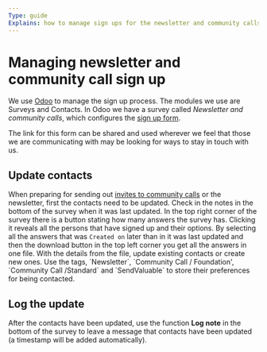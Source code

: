 ```yaml
---
Type: guide
Explains: how to manage sign ups for the newsletter and community calls
---
```


# Managing newsletter and community call sign up

We use [Odoo](../tool-management/odoo.md) to manage the sign up process. The modules we use are Surveys and Contacts. In Odoo we have a survey called *Newsletter and community calls*, which configures the [sign up form](https://odoo.publiccode.net/survey/start/594b9243-c7e5-4bc1-8714-35137c971842).

The link for this form can be shared and used wherever we feel that those we are communicating with may be looking for ways to stay in touch with us.

## Update contacts

When preparing for sending out [invites to community calls](../standard-maintenance/preparing-community-call.md) or the newsletter, first the contacts need to be updated. Check in the notes in the bottom of the survey when it was last updated. In the top right corner of the survey there is a button stating how many answers the survey has. Clicking it reveals all the persons that have signed up and their options. By selecting all the answers that was `Created on` later than in it was last updated and then the download button in the top left corner you get all the answers in one file. With the details from the file, update existing contacts or create new ones. Use the tags, ´Newsletter´, ´Community Call / Foundation', ´Community Call /Standard´ and ´SendValuable´ to store their preferences for being contacted.

## Log the update

After the contacts have been updated, use the function **Log note** in the bottom of the survey to leave a message that contacts have been updated (a timestamp will be added automatically).
